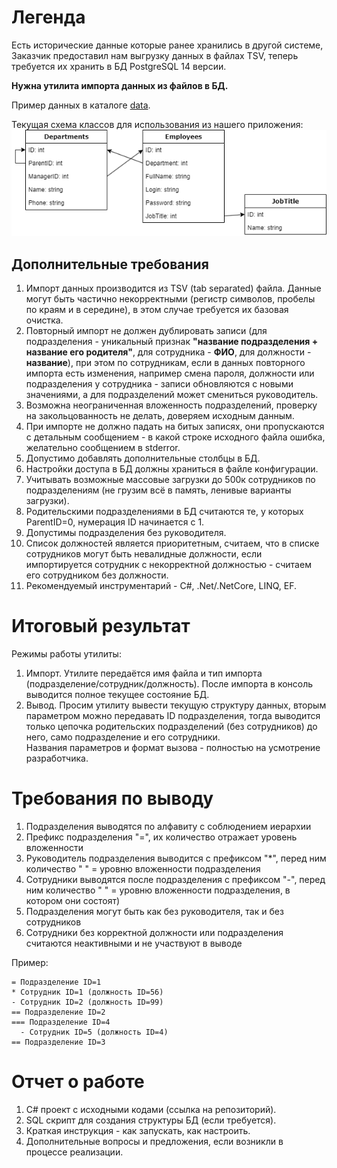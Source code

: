 # Легенда

Есть исторические данные которые ранее хранились в другой системе, Заказчик предоставил нам выгрузку данных в файлах TSV, теперь требуется их хранить в БД PostgreSQL 14 версии. 

**Нужна утилита импорта данных из файлов в БД.**  

Пример данных в каталоге [data](data/).

Текущая схема классов для использования из нашего приложения:  
![](img/68761bcc27ea98d8909e7fc1e2c3e5af8cbe17df.png)  

## Дополнительные требования

1. Импорт данных производится из TSV (tab separated) файла. Данные могут быть частично некорректными (регистр символов, пробелы по краям и в середине), в этом случае требуется их базовая очистка.
2. Повторный импорт не должен дублировать записи (для подразделения - уникальный признак **"название подразделения + название его родителя"**, для сотрудника - **ФИО**, для должности - **название**), при этом по сотрудникам, если в данных повторного импорта есть изменения, например смена пароля, должности или подразделения у сотрудника - записи обновляются с новыми значениями, а для подразделений может смениться руководитель.  
3. Возможна неограниченная вложенность подразделений, проверку на закольцованность не делать, доверяем исходным данным.  
4. При импорте не должно падать на битых записях, они пропускаются c детальным сообщением - в какой строке исходного файла ошибка, желательно сообщением в stderror.  
5. Допустимо добавлять дополнительные столбцы в БД.  
6. Настройки доступа в БД должны храниться в файле конфигурации.  
7. Учитывать возможные массовые загрузки до 500к сотрудников по подразделениям (не грузим всё в память, ленивые варианты загрузки).  
8. Родительскими подразделениями в БД считаются те, у которых ParentID=0, нумерация ID начинается с 1.  
9. Допустимы подразделения без руководителя.
10. Список должностей является приоритетным, считаем, что в списке сотрудников могут быть невалидные должности, если импортируется сотрудник с некорректной должностью - считаем его сотрудником без должности.
11. Рекомендуемый инструментарий - C#, .Net/.NetCore, LINQ, EF.

# Итоговый результат

Режимы работы утилиты:  

1. Импорт. Утилите передаётся имя файла и тип импорта (подразделение/сотрудник/должность). После импорта в консоль выводится полное текущее состояние БД.  
2. Вывод. Просим утилиту вывести текущую структуру данных, вторым параметром можно передавать ID подразделения, тогда выводится только цепочка родительских подразделений (без сотрудников) до него, само подразделение и его сотрудники.  
   Названия параметров и формат вызова - полностью на усмотрение разработчика.

# Требования по выводу

1. Подразделения выводятся по алфавиту с соблюдением иерархии
2. Префикс подразделения "=", их количество отражает уровень вложенности
3. Руководитель подразделения выводится с префиксом "*", перед ним количество " " = уровню вложенности подразделения
4. Сотрудники выводятся после подразделения с префиксом "-", перед ним количество " " = уровню вложенности подразделения, в котором они состоят)
5. Подразделения могут быть как без руководителя, так и без сотрудников
6. Сотрудники без корректной должности или подразделения считаются неактивными и не участвуют в выводе

Пример:

```
= Подразделение ID=1
* Сотрудник ID=1 (должность ID=56)
- Сотрудник ID=2 (должность ID=99)
== Подразделение ID=2
=== Подразделение ID=4
  - Сотрудник ID=5 (должность ID=4)
== Подразделение ID=3
```

# Отчет о работе

1. C# проект с исходными кодами (ссылка на репозиторий).  
2. SQL скрипт для создания структуры БД (если требуется).  
3. Краткая инструкция - как запускать, как настроить.  
4. Дополнительные вопросы и предложения, если возникли в процессе реализации.  
